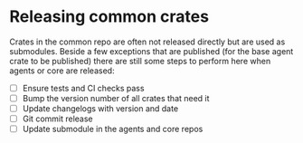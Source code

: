 Releasing common crates
=======================
Crates in the common repo are often not released directly but are used as submodules.
Beside a few exceptions that are published (for the base agent crate to be published)
there are still some steps to perform here when agents or core are released:

- [ ] Ensure tests and CI checks pass
- [ ] Bump the version number of all crates that need it
- [ ] Update changelogs with version and date
- [ ] Git commit release
- [ ] Update submodule in the agents and core repos
